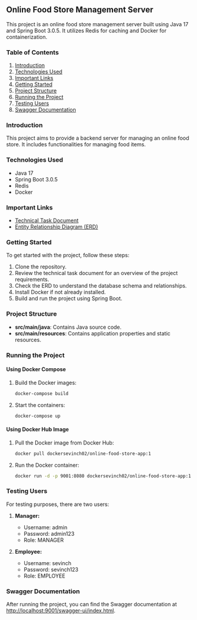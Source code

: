 ## Online Food Store Management Server

This project is an online food store management server built using Java 17 and Spring Boot 3.0.5. It utilizes Redis for caching and Docker for containerization.

### Table of Contents

1. [Introduction](#introduction)
2. [Technologies Used](#technologies-used)
3. [Important Links](#important-links)
4. [Getting Started](#getting-started)
5. [Project Structure](#project-structure)
6. [Running the Project](#running-the-project)
7. [Testing Users](#testing-users)
8. [Swagger Documentation](#swagger-documentation)

### Introduction

This project aims to provide a backend server for managing an online food store. It includes functionalities for managing food items.

### Technologies Used

- Java 17
- Spring Boot 3.0.5
- Redis
- Docker

### Important Links

- [Technical Task Document](https://drive.google.com/file/d/1VHo6OVhZjrXFgZrNTvE_Gdv_avZYk1RV/view?usp=sharing)
- [Entity Relationship Diagram (ERD)](https://drive.google.com/file/d/1tWZkaYrjsAT3n_Hw7p1-BiMMEXoU2rqU/view?usp=sharing)

### Getting Started

To get started with the project, follow these steps:

1. Clone the repository.
2. Review the technical task document for an overview of the project requirements.
3. Check the ERD to understand the database schema and relationships.
4. Install Docker if not already installed.
5. Build and run the project using Spring Boot.

### Project Structure

- **src/main/java**: Contains Java source code.
- **src/main/resources**: Contains application properties and static resources.

### Running the Project

#### Using Docker Compose

1. Build the Docker images:
    ```bash
    docker-compose build
    ```

2. Start the containers:
    ```bash
    docker-compose up
    ```

#### Using Docker Hub Image

1. Pull the Docker image from Docker Hub:
    ```bash
    docker pull dockersevinch02/online-food-store-app:1
    ```

2. Run the Docker container:
    ```bash
    docker run -d -p 9001:8080 dockersevinch02/online-food-store-app:1
    ```

### Testing Users

For testing purposes, there are two users:

1. **Manager:**
   - Username: admin
   - Password: admin123
   - Role: MANAGER

2. **Employee:**
   - Username: sevinch
   - Password: sevinch123
   - Role: EMPLOYEE

### Swagger Documentation

After running the project, you can find the Swagger documentation at [http://localhost:9001/swagger-ui/index.html](http://localhost:9001/swagger-ui/index.html).
